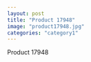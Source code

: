 ```yaml
---
layout: post
title: "Product 17948"
image: "product17948.jpg"
categories: "category1"
---
```

Product 17948
